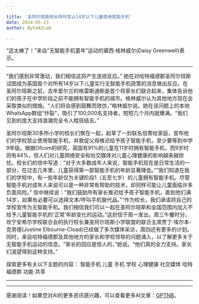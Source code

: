 ```yaml
---

title: '圣阿尔班斯校长呼吁禁止14岁以下儿童使用智能手机'
date: 2024-05-23
author: ByteAILab

---
```


“这太棒了！”来自“无智能手机童年”运动的黛西·格林威尔(Daisy Greenwell)表示。

---
 “我们感到非常激动，我们相信这将产生连锁反应。”  她在对哈特福德郡圣阿尔班斯试图成为英国首个对所有14岁以下儿童实行无智能手机政策的消息做出反应。在圣阿尔班斯之前，去年爱尔兰的格雷斯通斯是首个将家长们联合起来，集体告诉他们的孩子在中学阶段之前不能拥有智能手机的城市。格林威尔认为其他地方现在会采取类似的措施。“人们将会感到鼓舞而效仿，”格林威尔说。她在该问题上的本地WhatsApp群组“炸裂”，吸引了100,000名支持者，短短几个月内就爆满。“我们见到的庞大支持浪潮完全令人瞠目结舌。”   

圣阿尔班斯30多所小学的校长们聚在一起，起草了一封联名信寄给家庭，宣布他们的学校禁止使用智能手机，并敦促父母推迟给予孩子智能手机，至少要等到中学9年级。根据Ofcom的研究，英国有91%的儿童在11岁时拥有智能手机，而9岁时则有44%，但人们对儿童网络安全和社交媒体对儿童心理健康的影响越来越担忧。校长们的信中写道：“对于大多数成年人来说，智能手机现在是日常生活的一部分，在过去几年里，儿童获得第一部智能手机的年龄显著降低。”“我们知道在我们的学校中，有一些年龄仅为关键阶段1（五至七岁）的儿童拥有智能手机。尽管智能手机对成年人来说可以是一种非常有帮助的技术，却同样可能让儿童面临许多负面风险。”  信中继续说：“我们鼓励所有家长推迟给予孩子智能手机，直到他们满14岁，如果有必要可以选择文本/呼叫手机替代品。”“作为校长，我们承诺将自己的学校宣传为无智能手机。我们相信我们可以一起在圣阿尔班斯和全国范围内加入不给予儿童智能手机的‘正常’年龄变化的运动。”这封信于周一发出。周三午餐时分，坎宁安希尔学校联合会的执行校长兼圣阿尔班斯小学联盟的联合主席贾丁·埃尔本-克劳德(Justine Elbourne-Cload)已经做了多次媒体采访，周四还有更多的计划。同时，来自哈特福德郡及其他地方的家长和学校领导的问题涌入，以了解更多关于无智能手机运动的信息。“家长的回应是惊人的，”她说。“他们真的全力支持。家长们渴望得到这种支持。”  

探索更多有关以下主题的内容：
智能手机
儿童
手机
学校
心理健康
社交媒体
哈特福德郡
功能
共享

---
---
感谢阅读！如果您对AI的更多资讯感兴趣，可以查看更多AI文章：[GPTNB](https://gptnb.com)。